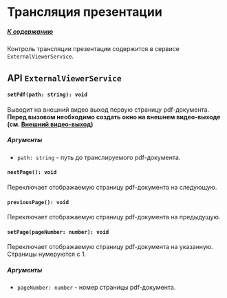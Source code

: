 # Трансляция презентации

##### [К содержанию](contents.md)

Контроль трансляции презентации содержится в сервисе `ExternalViewerService`.

## API `ExternalViewerService`

#### `setPdf(path: string): void`

Выводит на внешний видео выход первую страницу pdf-документа. 
**Перед вызовом необходимо создать окно на внешнем видео-выходе 
(см. [Внешний видео-выход](second-monitor.md))**

##### Аргументы

- `path: string` - путь до транслируемого pdf-документа.

#### `nextPage(): void`

Переключает отображаемую страницу pdf-документа на следующую.

#### `previousPage(): void`

Переключает отображаемую страницу pdf-документа на предыдущую.

#### `setPage(pageNumber: number): void`

Переключает отображаемую страницу pdf-документа на указанную. 
Страницы нумеруются с 1.

##### Аргументы

- `pageNumber: number` - номер страницы pdf-документа.

